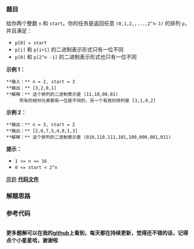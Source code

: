 ### 题目
给你两个整数 `n` 和 `start`。你的任务是返回任意 `(0,1,2,,...,2^n-1)` 的排列 `p`，并且满足：

  * `p[0] = start`
  * `p[i]` 和 `p[i+1]` 的二进制表示形式只有一位不同
  * `p[0]` 和 `p[2^n -1]` 的二进制表示形式也只有一位不同



**示例 1：**

    
    
    **输入：** n = 2, start = 3
    **输出：** [3,2,0,1]
    **解释：** 这个排列的二进制表示是 (11,10,00,01)
         所有的相邻元素都有一位是不同的，另一个有效的排列是 [3,1,0,2]
    

**示例 2：**

    
    
    **输出：** n = 3, start = 2
    **输出：** [2,6,7,5,4,0,1,3]
    **解释：** 这个排列的二进制表示是 (010,110,111,101,100,000,001,011)
    



**提示：**

  * `1 <= n <= 16`
  * `0 <= start < 2^n`

[原题](https://leetcode-cn.com/problems/circular-permutation-in-binary-representation/)    **[代码文件]()**


### 解题思路




### 参考代码

```go


```




**更多题解可以在我的[github](https://github.com/LZH139/leetcode_Go)上看到，每天都在持续更新，觉得还不错的话，记得点个小星星哈，谢谢啦**
